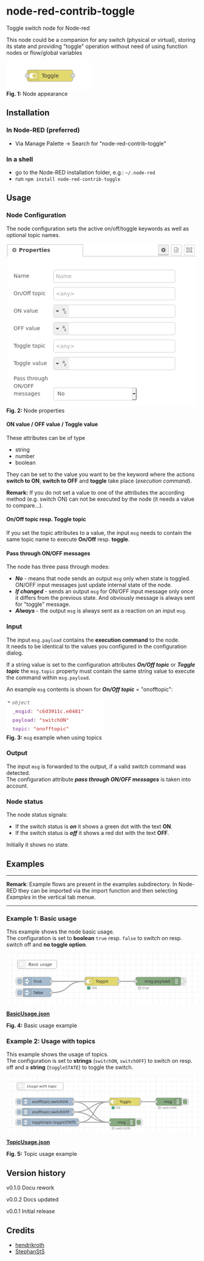 # node-red-contrib-toggle
Toggle switch node for Node-red

This node could be a companion for any switch (physical or virtual), storing its state and providing "toggle" operation
without need of using function nodes or flow/global variables

![node-appearance](assets/node-appearance.png "Node appearance")  
**Fig. 1:** Node appearance

<a name="installation"></a>
## Installation

<a name="installation_in_node-red"></a>
### In Node-RED (preferred)
* Via Manage Palette -> Search for "node-red-contrib-toggle"

<a name="installation_in_a_shell"></a>
### In a shell
* go to the Node-RED installation folder, e.g.: `~/.node-red`
* run `npm install node-red-contrib-toggle`

<a name="usage"></a>
## Usage

<a name="node_configuration"></a>
### Node Configuration
The node configuration sets the active on/off/toggle keywords as well as optional topic names.

![node-settings](assets/node-settings.png "Node properties")  
**Fig. 2:** Node properties

#### ON value / OFF value / Toggle value
These attributes can be of type
* string
* number
* boolean

They can be set to the value you want to be the keyword where the actions **switch to ON**, **switch to OFF** and **toggle** take place (*execution command*).

**Remark:** If you do not set a value to one of the attributes the according method (e.g. switch ON) can not be executed by the node (it needs a value to compare...).

#### On/Off topic resp. Toggle topic
If you set the topic attributes to a value, the input `msg` needs to contain the same topic name to execute **On/Off** resp. **toggle**.

#### Pass through ON/OFF messages
The node has three pass through modes:  
 - ***No*** - means that node sends an output `msg` only when state is toggled. ON/OFF input messages just update internal state of the node.
 - ***If changed*** - sends an output `msg` for ON/OFF input message only once it differs from the previous state. And obviously message is always sent for "toggle" message.
 - ***Always*** - the output `msg` is always sent as a reaction on an input `msg`.


<a name="input"></a>
### Input
The input `msg.payload` contains the **execution command** to the node.  
It needs to be identical to the values you configured in the configuration dialog.

If a string value is set to the configuration attributes ***On/Off topic*** or ***Toggle topic*** the `msg.topic` property must contain the same string value to execute the command within `msg.payload`.

An example `msg` contents is shown for ***On/Off topic*** = "onofftopic":

![node-settings](assets/topic-usage.png "Use of topics")  
**Fig. 3:** `msg` example when using topics


<a name="output"></a>
### Output
The input `msg` is forwarded to the output, if a valid switch command was detected.  
The configuration attribute ***pass through ON/OFF messages*** is taken into account.


### Node status
The node status signals:
- If the switch status is ***on*** it shows a green dot with the text **ON**.
- If the switch status is ***off*** it shows a red dot with the text **OFF**.

Initially it shows no state.


<a name="examples"></a>
## Examples
***
**Remark**: Example flows are present in the examples subdirectory. In Node-RED they can be imported via the import function and then selecting *Examples* in the vertical tab menue.
***

<a name="example1"></a>
### Example 1: Basic usage
This example shows the node basic usage.  
The configuration is set to **boolean** `true` resp. `false` to switch on resp. switch off and **no toggle option**.

<img src="assets/usage-basic.png" title="Example 1" width="550" />

[**BasicUsage.json**](examples/BasicUsage.json)  

**Fig. 4:** Basic usage example


<a name="example2"></a>
### Example 2: Usage with topics
This example shows the usage of topics.  
The configuration is set to **strings** (`switchON`, `switchOFF`) to switch on resp. off and a **string** (`toggleSTATE`) to toggle the switch.

<img src="assets/usage-with-topic.png" title="Example 2" width="600" />

[**TopicUsage.json**](examples/TopicUsage.json)  

**Fig. 5:** Topic usage example



## Version history
v0.1.0 Docu rework

v0.0.2 Docs updated

v0.0.1 Initial release

## Credits
- [hendrikroth](https://github.com/HendrikRoth)
- [StephanStS](https://github.com/StephanStS)
